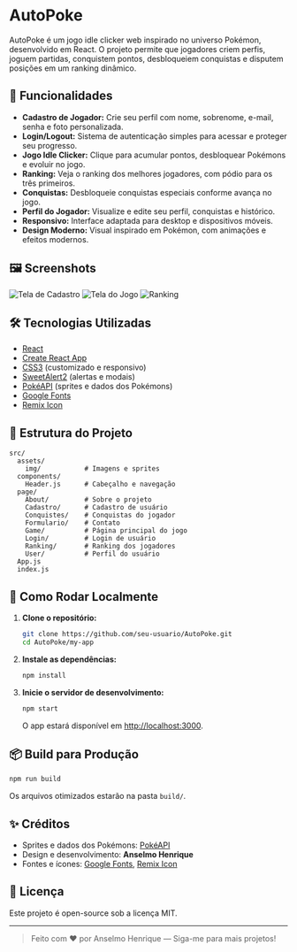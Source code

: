 # AutoPoke

AutoPoke é um jogo idle clicker web inspirado no universo Pokémon, desenvolvido em React. O projeto permite que jogadores criem perfis, joguem partidas, conquistem pontos, desbloqueiem conquistas e disputem posições em um ranking dinâmico.

## 🚀 Funcionalidades

- **Cadastro de Jogador:** Crie seu perfil com nome, sobrenome, e-mail, senha e foto personalizada.
- **Login/Logout:** Sistema de autenticação simples para acessar e proteger seu progresso.
- **Jogo Idle Clicker:** Clique para acumular pontos, desbloquear Pokémons e evoluir no jogo.
- **Ranking:** Veja o ranking dos melhores jogadores, com pódio para os três primeiros.
- **Conquistas:** Desbloqueie conquistas especiais conforme avança no jogo.
- **Perfil do Jogador:** Visualize e edite seu perfil, conquistas e histórico.
- **Responsivo:** Interface adaptada para desktop e dispositivos móveis.
- **Design Moderno:** Visual inspirado em Pokémon, com animações e efeitos modernos.

## 🖼️ Screenshots

![Tela de Cadastro](./screenshots/cadastro.png)
![Tela do Jogo](./screenshots/jogo.png)
![Ranking](./screenshots/ranking.png)

## 🛠️ Tecnologias Utilizadas

- [React](https://reactjs.org/)
- [Create React App](https://create-react-app.dev/)
- [CSS3](https://developer.mozilla.org/pt-BR/docs/Web/CSS) (customizado e responsivo)
- [SweetAlert2](https://sweetalert2.github.io/) (alertas e modais)
- [PokéAPI](https://pokeapi.co/) (sprites e dados dos Pokémons)
- [Google Fonts](https://fonts.google.com/)
- [Remix Icon](https://remixicon.com/)

## 📁 Estrutura do Projeto

```
src/
  assets/
    img/           # Imagens e sprites
  components/
    Header.js      # Cabeçalho e navegação
  page/
    About/         # Sobre o projeto
    Cadastro/      # Cadastro de usuário
    Conquistes/    # Conquistas do jogador
    Formulario/    # Contato
    Game/          # Página principal do jogo
    Login/         # Login de usuário
    Ranking/       # Ranking dos jogadores
    User/          # Perfil do usuário
  App.js
  index.js
```

## 👾 Como Rodar Localmente

1. **Clone o repositório:**
   ```bash
   git clone https://github.com/seu-usuario/AutoPoke.git
   cd AutoPoke/my-app
   ```

2. **Instale as dependências:**
   ```bash
   npm install
   ```

3. **Inicie o servidor de desenvolvimento:**
   ```bash
   npm start
   ```
   O app estará disponível em [http://localhost:3000](http://localhost:3000).

## 📦 Build para Produção

```bash
npm run build
```
Os arquivos otimizados estarão na pasta `build/`.

## ✨ Créditos

- Sprites e dados dos Pokémons: [PokéAPI](https://pokeapi.co/)
- Design e desenvolvimento: **Anselmo Henrique**
- Fontes e ícones: [Google Fonts](https://fonts.google.com/), [Remix Icon](https://remixicon.com/)

## 📄 Licença

Este projeto é open-source sob a licença MIT.

---

> Feito com ❤️ por Anselmo Henrique — Siga-me para mais projetos!